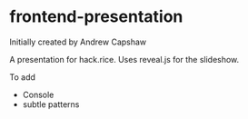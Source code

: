 frontend-presentation
=====================
Initially created by Andrew Capshaw

A presentation for hack.rice. Uses reveal.js for the slideshow.

To add
+ Console
+ subtle patterns
